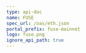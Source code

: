 ```yaml
---
type: api-doc
name: FUSE
spec_url: /oas/eth.json
portal_prefix: fuse-mainnet
logo: fuse.png
ignore_api_path: true
---
```

